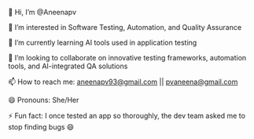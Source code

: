 👋 Hi, I’m @Aneenapv

👀 I’m interested in Software Testing, Automation, and Quality Assurance

🌱 I’m currently learning AI tools used in application testing

💞️ I’m looking to collaborate on innovative testing frameworks, automation tools, and AI-integrated QA solutions

📫 How to reach me: aneenapv93@gmail.com   || pvaneena@gmail.com

😄 Pronouns: She/Her

⚡ Fun fact: I once tested an app so thoroughly, the dev team asked me to stop finding bugs 😄

<!---
Aneenapv ✨ QA Automation Engineer/ Software tester / QA Analyst ✨
-->
